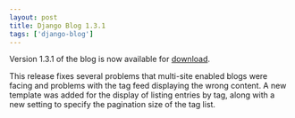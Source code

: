 ```yaml
---
layout: post
title: Django Blog 1.3.1
tags: ['django-blog']
---
```


Version 1.3.1 of the blog is now available for [download](http://code.nicholasstudt.com/wiki/DjangoBlog).

This release fixes several problems that multi-site enabled blogs were
facing and problems with the tag feed displaying the wrong content. A
new template was added for the display of listing entries by tag, along
with a new setting to specify the pagination size of the tag list.

